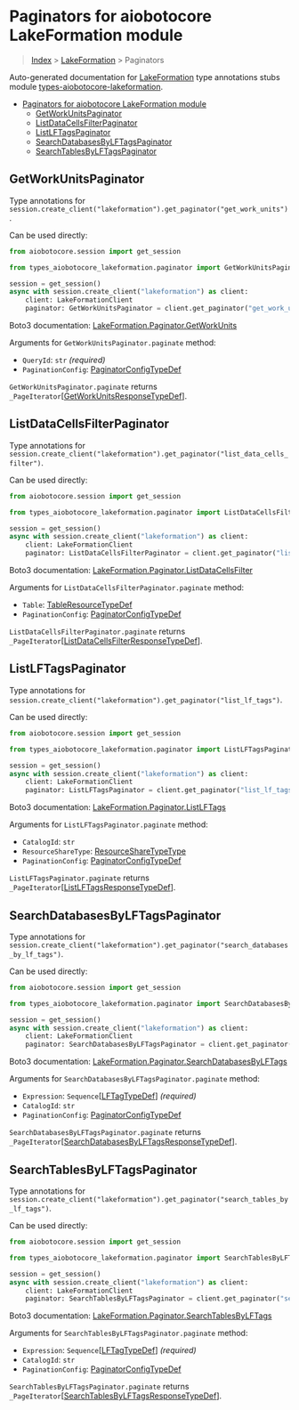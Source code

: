 <a id="paginators-for-aiobotocore-lakeformation-module"></a>

# Paginators for aiobotocore LakeFormation module

> [Index](..) > [LakeFormation](.) > Paginators

Auto-generated documentation for
[LakeFormation](https://boto3.amazonaws.com/v1/documentation/api/latest/reference/services/lakeformation.html#LakeFormation)
type annotations stubs module
[types-aiobotocore-lakeformation](https://pypi.org/project/types-aiobotocore-lakeformation/).

- [Paginators for aiobotocore LakeFormation module](#paginators-for-aiobotocore-lakeformation-module)
  - [GetWorkUnitsPaginator](#getworkunitspaginator)
  - [ListDataCellsFilterPaginator](#listdatacellsfilterpaginator)
  - [ListLFTagsPaginator](#listlftagspaginator)
  - [SearchDatabasesByLFTagsPaginator](#searchdatabasesbylftagspaginator)
  - [SearchTablesByLFTagsPaginator](#searchtablesbylftagspaginator)

<a id="getworkunitspaginator"></a>

## GetWorkUnitsPaginator

Type annotations for
`session.create_client("lakeformation").get_paginator("get_work_units")`.

Can be used directly:

```python
from aiobotocore.session import get_session

from types_aiobotocore_lakeformation.paginator import GetWorkUnitsPaginator

session = get_session()
async with session.create_client("lakeformation") as client:
    client: LakeFormationClient
    paginator: GetWorkUnitsPaginator = client.get_paginator("get_work_units")
```

Boto3 documentation:
[LakeFormation.Paginator.GetWorkUnits](https://boto3.amazonaws.com/v1/documentation/api/latest/reference/services/lakeformation.html#LakeFormation.Paginator.GetWorkUnits)

Arguments for `GetWorkUnitsPaginator.paginate` method:

- `QueryId`: `str` *(required)*
- `PaginationConfig`:
  [PaginatorConfigTypeDef](./type_defs.md#paginatorconfigtypedef)

`GetWorkUnitsPaginator.paginate` returns
`_PageIterator`\[[GetWorkUnitsResponseTypeDef](./type_defs.md#getworkunitsresponsetypedef)\].

<a id="listdatacellsfilterpaginator"></a>

## ListDataCellsFilterPaginator

Type annotations for
`session.create_client("lakeformation").get_paginator("list_data_cells_filter")`.

Can be used directly:

```python
from aiobotocore.session import get_session

from types_aiobotocore_lakeformation.paginator import ListDataCellsFilterPaginator

session = get_session()
async with session.create_client("lakeformation") as client:
    client: LakeFormationClient
    paginator: ListDataCellsFilterPaginator = client.get_paginator("list_data_cells_filter")
```

Boto3 documentation:
[LakeFormation.Paginator.ListDataCellsFilter](https://boto3.amazonaws.com/v1/documentation/api/latest/reference/services/lakeformation.html#LakeFormation.Paginator.ListDataCellsFilter)

Arguments for `ListDataCellsFilterPaginator.paginate` method:

- `Table`: [TableResourceTypeDef](./type_defs.md#tableresourcetypedef)
- `PaginationConfig`:
  [PaginatorConfigTypeDef](./type_defs.md#paginatorconfigtypedef)

`ListDataCellsFilterPaginator.paginate` returns
`_PageIterator`\[[ListDataCellsFilterResponseTypeDef](./type_defs.md#listdatacellsfilterresponsetypedef)\].

<a id="listlftagspaginator"></a>

## ListLFTagsPaginator

Type annotations for
`session.create_client("lakeformation").get_paginator("list_lf_tags")`.

Can be used directly:

```python
from aiobotocore.session import get_session

from types_aiobotocore_lakeformation.paginator import ListLFTagsPaginator

session = get_session()
async with session.create_client("lakeformation") as client:
    client: LakeFormationClient
    paginator: ListLFTagsPaginator = client.get_paginator("list_lf_tags")
```

Boto3 documentation:
[LakeFormation.Paginator.ListLFTags](https://boto3.amazonaws.com/v1/documentation/api/latest/reference/services/lakeformation.html#LakeFormation.Paginator.ListLFTags)

Arguments for `ListLFTagsPaginator.paginate` method:

- `CatalogId`: `str`
- `ResourceShareType`:
  [ResourceShareTypeType](./literals.md#resourcesharetypetype)
- `PaginationConfig`:
  [PaginatorConfigTypeDef](./type_defs.md#paginatorconfigtypedef)

`ListLFTagsPaginator.paginate` returns
`_PageIterator`\[[ListLFTagsResponseTypeDef](./type_defs.md#listlftagsresponsetypedef)\].

<a id="searchdatabasesbylftagspaginator"></a>

## SearchDatabasesByLFTagsPaginator

Type annotations for
`session.create_client("lakeformation").get_paginator("search_databases_by_lf_tags")`.

Can be used directly:

```python
from aiobotocore.session import get_session

from types_aiobotocore_lakeformation.paginator import SearchDatabasesByLFTagsPaginator

session = get_session()
async with session.create_client("lakeformation") as client:
    client: LakeFormationClient
    paginator: SearchDatabasesByLFTagsPaginator = client.get_paginator("search_databases_by_lf_tags")
```

Boto3 documentation:
[LakeFormation.Paginator.SearchDatabasesByLFTags](https://boto3.amazonaws.com/v1/documentation/api/latest/reference/services/lakeformation.html#LakeFormation.Paginator.SearchDatabasesByLFTags)

Arguments for `SearchDatabasesByLFTagsPaginator.paginate` method:

- `Expression`: `Sequence`\[[LFTagTypeDef](./type_defs.md#lftagtypedef)\]
  *(required)*
- `CatalogId`: `str`
- `PaginationConfig`:
  [PaginatorConfigTypeDef](./type_defs.md#paginatorconfigtypedef)

`SearchDatabasesByLFTagsPaginator.paginate` returns
`_PageIterator`\[[SearchDatabasesByLFTagsResponseTypeDef](./type_defs.md#searchdatabasesbylftagsresponsetypedef)\].

<a id="searchtablesbylftagspaginator"></a>

## SearchTablesByLFTagsPaginator

Type annotations for
`session.create_client("lakeformation").get_paginator("search_tables_by_lf_tags")`.

Can be used directly:

```python
from aiobotocore.session import get_session

from types_aiobotocore_lakeformation.paginator import SearchTablesByLFTagsPaginator

session = get_session()
async with session.create_client("lakeformation") as client:
    client: LakeFormationClient
    paginator: SearchTablesByLFTagsPaginator = client.get_paginator("search_tables_by_lf_tags")
```

Boto3 documentation:
[LakeFormation.Paginator.SearchTablesByLFTags](https://boto3.amazonaws.com/v1/documentation/api/latest/reference/services/lakeformation.html#LakeFormation.Paginator.SearchTablesByLFTags)

Arguments for `SearchTablesByLFTagsPaginator.paginate` method:

- `Expression`: `Sequence`\[[LFTagTypeDef](./type_defs.md#lftagtypedef)\]
  *(required)*
- `CatalogId`: `str`
- `PaginationConfig`:
  [PaginatorConfigTypeDef](./type_defs.md#paginatorconfigtypedef)

`SearchTablesByLFTagsPaginator.paginate` returns
`_PageIterator`\[[SearchTablesByLFTagsResponseTypeDef](./type_defs.md#searchtablesbylftagsresponsetypedef)\].
